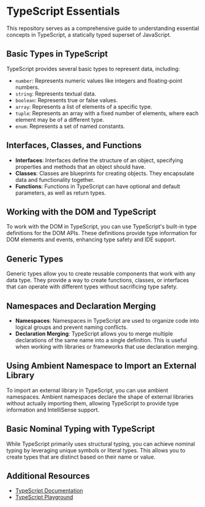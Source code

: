# TypeScript Essentials

This repository serves as a comprehensive guide to understanding essential concepts in TypeScript, a statically typed superset of JavaScript.

## Basic Types in TypeScript

TypeScript provides several basic types to represent data, including:

- `number`: Represents numeric values like integers and floating-point numbers.
- `string`: Represents textual data.
- `boolean`: Represents true or false values.
- `array`: Represents a list of elements of a specific type.
- `tuple`: Represents an array with a fixed number of elements, where each element may be of a different type.
- `enum`: Represents a set of named constants.

## Interfaces, Classes, and Functions

- **Interfaces**: Interfaces define the structure of an object, specifying properties and methods that an object should have.
- **Classes**: Classes are blueprints for creating objects. They encapsulate data and functionality together.
- **Functions**: Functions in TypeScript can have optional and default parameters, as well as return types.

## Working with the DOM and TypeScript

To work with the DOM in TypeScript, you can use TypeScript's built-in type definitions for the DOM APIs. These definitions provide type information for DOM elements and events, enhancing type safety and IDE support.

## Generic Types

Generic types allow you to create reusable components that work with any data type. They provide a way to create functions, classes, or interfaces that can operate with different types without sacrificing type safety.

## Namespaces and Declaration Merging

- **Namespaces**: Namespaces in TypeScript are used to organize code into logical groups and prevent naming conflicts.
- **Declaration Merging**: TypeScript allows you to merge multiple declarations of the same name into a single definition. This is useful when working with libraries or frameworks that use declaration merging.

## Using Ambient Namespace to Import an External Library

To import an external library in TypeScript, you can use ambient namespaces. Ambient namespaces declare the shape of external libraries without actually importing them, allowing TypeScript to provide type information and IntelliSense support.

## Basic Nominal Typing with TypeScript

While TypeScript primarily uses structural typing, you can achieve nominal typing by leveraging unique symbols or literal types. This allows you to create types that are distinct based on their name or value.

## Additional Resources

- [TypeScript Documentation](https://www.typescriptlang.org/docs)
- [TypeScript Playground](https://www.typescriptlang.org/play)

